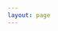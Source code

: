 ```yaml
---
layout: page
---
```


<script setup>
import EcosystemList from '../.vitepress/theme/components/EcosystemList.vue'
</script>

<EcosystemList />